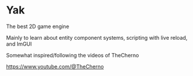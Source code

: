 # Yak
The best 2D game engine

Mainly to learn about entity component systems, scripting with live reload, and ImGUI

Somewhat inspired/following the videos of TheCherno

https://www.youtube.com/@TheCherno
